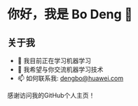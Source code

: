 # 你好，我是 Bo Deng 👋

## 关于我
- 🌱 我目前正在学习机器学习
- 👯 我希望与你交流机器学习技术
- 📫 如何联系我: dengbo@huawei.com

感谢访问我的GitHub个人主页！
